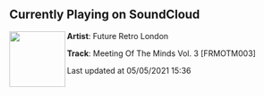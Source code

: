 ## Currently Playing on SoundCloud

[<img align="left" width="100" src="https://i1.sndcdn.com/artworks-qQ3JzofXOuF4F8L6-4tfUkA-t500x500.jpg">](https://soundcloud.com/futureretrolondon/meeting-of-the-minds-vol-3-frmotm003)

**Artist**: Future Retro London 

**Track**: Meeting Of The Minds Vol. 3 [FRMOTM003]

Last updated at 05/05/2021 15:36
